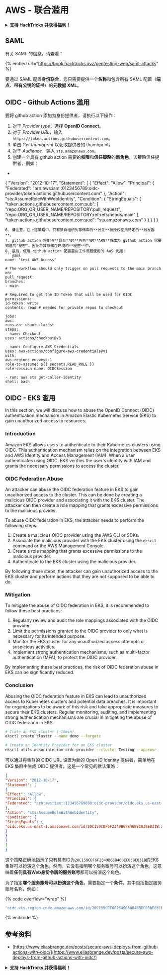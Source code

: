 # AWS - 联合滥用

<details>

<summary><strong>支持 HackTricks 并获得福利！</strong></summary>

* 如果您想在 HackTricks 中看到您的公司广告，或者如果您想访问 PEASS 的最新版本或下载 HackTricks 的 PDF，请查看[**订阅计划**](https://github.com/sponsors/carlospolop)！
* 获取[**官方 PEASS 和 HackTricks 商品**](https://peass.creator-spring.com)
* 发现[**PEASS 家族**](https://opensea.io/collection/the-peass-family)，我们的独家[**NFT**](https://opensea.io/collection/the-peass-family)收藏品
* **加入** 💬 [**Discord 群组**](https://discord.gg/hRep4RUj7f) 或 [**Telegram 群组**](https://t.me/peass) 或 **关注**我在 **Twitter** 🐦 [**@carlospolopm**](https://twitter.com/carlospolopm)**。**
* **通过向** [**HackTricks**](https://github.com/carlospolop/hacktricks) **和** [**HackTricks Cloud**](https://github.com/carlospolop/hacktricks-cloud) **github 仓库提交 PR 来分享您的黑客技巧。**

</details>

## SAML

有关 SAML 的信息，请查看：

{% embed url="https://book.hacktricks.xyz/pentesting-web/saml-attacks" %}

要通过 SAML 配置**身份联合**，您只需要提供一个**名称**和包含所有 SAML 配置（**端点**、**带有公钥的证书**）的**元数据 XML**。

## OIDC - Github Actions 滥用

要将 github action 添加为身份提供者，请执行以下操作：

1. 对于 _Provider type_，选择 **OpenID Connect**。
2. 对于 _Provider URL_，输入 `https://token.actions.githubusercontent.com`。
3. 单击 _Get thumbprint_ 以获取提供者的 thumbprint。
4. 对于 _Audience_，输入 `sts.amazonaws.com`。
5. 创建一个具有 github action 需要的**权限**和**信任策略**的**新角色**，该策略信任提供者，例如：
* ```json
{
"Version": "2012-10-17",
"Statement": [
{
"Effect": "Allow",
"Principal": {
"Federated": "arn:aws:iam::0123456789:oidc-provider/token.actions.githubusercontent.com"
},
"Action": "sts:AssumeRoleWithWebIdentity",
"Condition": {
"StringEquals": {
"token.actions.githubusercontent.com:sub": [
"repo:ORG_OR_USER_NAME/REPOSITORY:pull_request",
"repo:ORG_OR_USER_NAME/REPOSITORY:ref:refs/heads/main"
],
"token.actions.githubusercontent.com:aud": "sts.amazonaws.com"
}
}
}
]
}
```
6. 请注意，在上述策略中，只有来自组织的存储库的**分支**被授权使用特定的**触发器**。
7. github action 将能够**冒充**的**角色**的**ARN**将成为 github action 需要知道的"秘密"，因此将其存储在环境的**秘密**中。
8. 最后，使用 github action 配置要由工作流程使用的 AWS 凭据：
```yaml
name: 'test AWS Access'

# The workflow should only trigger on pull requests to the main branch
on:
pull_request:
branches:
- main

# Required to get the ID Token that will be used for OIDC
permissions:
id-token: write
contents: read # needed for private repos to checkout

jobs:
aws:
runs-on: ubuntu-latest
steps:
- name: Checkout
uses: actions/checkout@v3

- name: Configure AWS Credentials
uses: aws-actions/configure-aws-credentials@v1
with:
aws-region: eu-west-1
role-to-assume: ${{ secrets.READ_ROLE }}
role-session-name: OIDCSession

- run: aws sts get-caller-identity
shell: bash
```
## OIDC - EKS 滥用

In this section, we will discuss how to abuse the OpenID Connect (OIDC) authentication mechanism in Amazon Elastic Kubernetes Service (EKS) to gain unauthorized access to resources.

### Introduction

Amazon EKS allows users to authenticate to their Kubernetes clusters using OIDC. This authentication mechanism relies on the integration between EKS and AWS Identity and Access Management (IAM). When a user authenticates using OIDC, EKS verifies the user's identity with IAM and grants the necessary permissions to access the cluster.

### OIDC Federation Abuse

An attacker can abuse the OIDC federation feature in EKS to gain unauthorized access to the cluster. This can be done by creating a malicious OIDC provider and associating it with the EKS cluster. The attacker can then create a role mapping that grants excessive permissions to the malicious provider.

To abuse OIDC federation in EKS, the attacker needs to perform the following steps:

1. Create a malicious OIDC provider using the AWS CLI or SDKs.
2. Associate the malicious provider with the EKS cluster using the `eksctl` command or the AWS Management Console.
3. Create a role mapping that grants excessive permissions to the malicious provider.
4. Authenticate to the EKS cluster using the malicious provider.

By following these steps, the attacker can gain unauthorized access to the EKS cluster and perform actions that they are not supposed to be able to do.

### Mitigation

To mitigate the abuse of OIDC federation in EKS, it is recommended to follow these best practices:

1. Regularly review and audit the role mappings associated with the OIDC provider.
2. Limit the permissions granted to the OIDC provider to only what is necessary for its intended purpose.
3. Monitor the EKS cluster for any unauthorized access attempts or suspicious activities.
4. Implement strong authentication mechanisms, such as multi-factor authentication (MFA), to protect the OIDC provider.

By implementing these best practices, the risk of OIDC federation abuse in EKS can be significantly reduced.

### Conclusion

Abusing the OIDC federation feature in EKS can lead to unauthorized access to Kubernetes clusters and potential data breaches. It is important for organizations to be aware of this risk and take appropriate measures to secure their EKS clusters. Regular monitoring, auditing, and implementing strong authentication mechanisms are crucial in mitigating the abuse of OIDC federation in EKS.
```bash
# Crate an EKS cluster (~10min)
eksctl create cluster --name demo --fargate
```

```bash
# Create an Identity Provider for an EKS cluster
eksctl utils associate-iam-oidc-provider --cluster Testing --approve
```
可以通过将集群的 OIDC URL 设置为新的 Open ID Identity 提供者，简单地在 EKS 集群中生成 OIDC 提供者。这是一个常见的默认策略：
```json
{
"Version": "2012-10-17",
"Statement": [
{
"Effect": "Allow",
"Principal": {
"Federated": "arn:aws:iam::123456789098:oidc-provider/oidc.eks.us-east-1.amazonaws.com/id/20C159CDF6F2349B68846BEC03BE031B"
},
"Action": "sts:AssumeRoleWithWebIdentity",
"Condition": {
"StringEquals": {
"oidc.eks.us-east-1.amazonaws.com/id/20C159CDF6F2349B68846BEC03BE031B:aud": "sts.amazonaws.com"
}
}
}
]
}
```
这个策略正确地指示了只有具有ID为`20C159CDF6F2349B68846BEC03BE031B`的EKS集群可以扮演这个角色。然而，它没有指明哪个服务账号可以扮演这个角色，这意味着**任何具有Web身份令牌的服务账号**都可以扮演这个角色。

为了指定**哪个服务账号可以扮演这个角色**，需要指定一个**条件**，其中包括指定服务账号名称，例如：&#x20;

{% code overflow="wrap" %}
```bash
"oidc.eks.region-code.amazonaws.com/id/20C159CDF6F2349B68846BEC03BE031B:sub": "system:serviceaccount:default:my-service-account",
```
{% endcode %}

## 参考资料

* [https://www.eliasbrange.dev/posts/secure-aws-deploys-from-github-actions-with-oidc/](https://www.eliasbrange.dev/posts/secure-aws-deploys-from-github-actions-with-oidc/)

<details>

<summary><strong>支持 HackTricks 并获得福利！</strong></summary>

* 如果您想在 HackTricks 中看到您的公司广告，或者如果您想访问 PEASS 的最新版本或下载 PDF 版的 HackTricks，请查看[**订阅计划**](https://github.com/sponsors/carlospolop)！
* 获取[**官方 PEASS 和 HackTricks 商品**](https://peass.creator-spring.com)
* 发现[**PEASS 家族**](https://opensea.io/collection/the-peass-family)，我们的独家[**NFT**](https://opensea.io/collection/the-peass-family)收藏品
* **加入** 💬 [**Discord 群组**](https://discord.gg/hRep4RUj7f) 或 [**Telegram 群组**](https://t.me/peass) 或 **关注**我的 **Twitter** 🐦 [**@carlospolopm**](https://twitter.com/carlospolopm)**。**
* **通过向** [**HackTricks**](https://github.com/carlospolop/hacktricks) **和** [**HackTricks Cloud**](https://github.com/carlospolop/hacktricks-cloud) **github 仓库提交 PR 来分享您的黑客技巧。**

</details>
